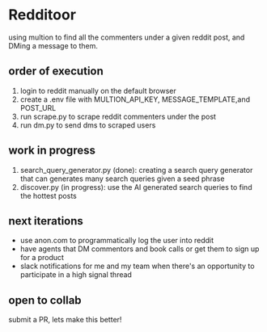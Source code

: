 # Redditoor

using multion to find all the commenters under a given reddit post, and DMing a message to them.

## order of execution
1. login to reddit manually on the default browser
2. create a .env file with MULTION_API_KEY, MESSAGE_TEMPLATE,and POST_URL
3. run scrape.py to scrape reddit commenters under the post
4. run dm.py to send dms to scraped users

## work in progress
1. search_query_generator.py (done): creating a search query generator that can generates many search queries given a seed phrase
2. discover.py (in progress): use the AI generated search queries to find the hottest posts


## next iterations
* use anon.com to programmatically log the user into reddit
* have agents that DM commentors and book calls or get them to sign up for a product
* slack notifications for me and my team when there's an opportunity to participate in a high signal thread

## open to collab
submit a PR, lets make this better!